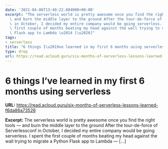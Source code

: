 ```yaml
---
date: '2021-04-06T13:40:22.884000+00:00'
excerpt: "The serverless world is pretty awesome once you find the right tools \u2014\
  \ and burn the middle layer to the ground After the tour-de-force of Serverlessconf\
  \ in October, I decided my entire company would be going serverless. I spent the\
  \ first couple of months beating my head against the wall trying to migrate a Python\
  \ Flask app to Lambda \u2014 [\u2026]"
tags:
- serverless
title: "6 things I\u2019ve learned in my first 6 months using serverless"
type: drop
url: https://read.acloud.guru/six-months-of-serverless-lessons-learned-f6da86a73526
---
```


# 6 things I’ve learned in my first 6 months using serverless

**URL:** https://read.acloud.guru/six-months-of-serverless-lessons-learned-f6da86a73526

**Excerpt:** The serverless world is pretty awesome once you find the right tools — and burn the middle layer to the ground After the tour-de-force of Serverlessconf in October, I decided my entire company would be going serverless. I spent the first couple of months beating my head against the wall trying to migrate a Python Flask app to Lambda — […]
